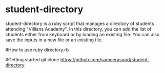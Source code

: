 # student-directory
student-directory is a ruby script that manages a directory of students attending "Villians Academy". In this directory, you can add the list of students either from keyboard or by loading an existing file. You can also save the inputs in a new file or an existing file.

#How to use
ruby directory.rb

#Getting started
git clone https://github.com/sameerasood/student-directory
